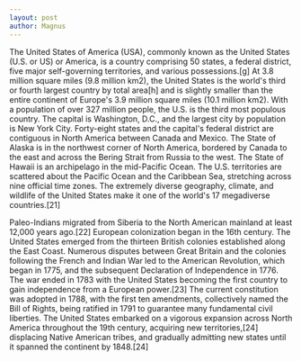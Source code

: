 ```yaml
---
layout: post
author: Magnus
---
```

The United States of America (USA), commonly known as the United States (U.S. or US) or America, is a country comprising 50 states, a federal district, five major self-governing territories, and various possessions.[g] At 3.8 million square miles (9.8 million km2), the United States is the world's third or fourth largest country by total area[h] and is slightly smaller than the entire continent of Europe's 3.9 million square miles (10.1 million km2). With a population of over 327 million people, the U.S. is the third most populous country. The capital is Washington, D.C., and the largest city by population is New York City. Forty-eight states and the capital's federal district are contiguous in North America between Canada and Mexico. The State of Alaska is in the northwest corner of North America, bordered by Canada to the east and across the Bering Strait from Russia to the west. The State of Hawaii is an archipelago in the mid-Pacific Ocean. The U.S. territories are scattered about the Pacific Ocean and the Caribbean Sea, stretching across nine official time zones. The extremely diverse geography, climate, and wildlife of the United States make it one of the world's 17 megadiverse countries.[21]

Paleo-Indians migrated from Siberia to the North American mainland at least 12,000 years ago.[22] European colonization began in the 16th century. The United States emerged from the thirteen British colonies established along the East Coast. Numerous disputes between Great Britain and the colonies following the French and Indian War led to the American Revolution, which began in 1775, and the subsequent Declaration of Independence in 1776. The war ended in 1783 with the United States becoming the first country to gain independence from a European power.[23] The current constitution was adopted in 1788, with the first ten amendments, collectively named the Bill of Rights, being ratified in 1791 to guarantee many fundamental civil liberties. The United States embarked on a vigorous expansion across North America throughout the 19th century, acquiring new territories,[24] displacing Native American tribes, and gradually admitting new states until it spanned the continent by 1848.[24]